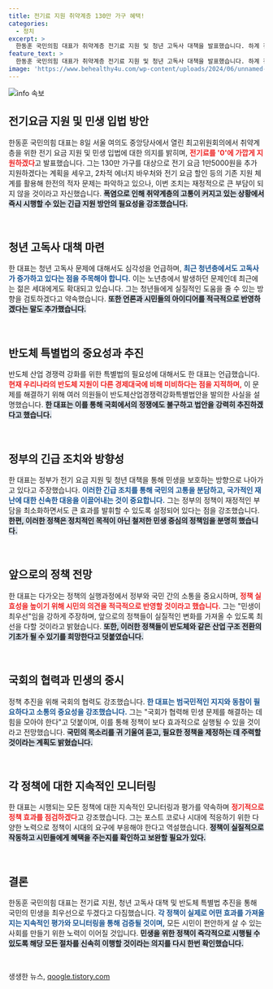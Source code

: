 ```yaml
---
title: 전기료 지원 취약계층 130만 가구 혜택!
categories:
  - 정치
excerpt: >
  한동훈 국민의힘 대표가 취약계층 전기료 지원 및 청년 고독사 대책을 발표했습니다. 하계 전기요금 지원으로 0에 가까운 요금을 목표로 하고, 반도체 특별법도 추진하겠다고 밝혔습니다. 민생 중심의 정책 강화가 기대됩니다.
feature_text: >
  한동훈 국민의힘 대표가 취약계층 전기료 지원 및 청년 고독사 대책을 발표했습니다. 하계 전기요금 지원으로 0에 가까운 요금을 목표로 하고, 반도체 특별법도 추진하겠다고 밝혔습니다. 민생 중심의 정책 강화가 기대됩니다.
image: 'https://www.behealthy4u.com/wp-content/uploads/2024/06/unnamed-file.png'
---
```


<p><img src="https://www.behealthy4u.com/wp-content/uploads/2024/06/unnamed-file.png" alt="info 속보" /></p>

<h2 data-ke-size="size26">전기요금 지원 및 민생 입법 방안</h2>

<p data-ke-size="size16">한동훈 국민의힘 대표는 8일 서울 여의도 중앙당사에서 열린 최고위원회의에서 취약계층을 위한 전기 요금 지원 및 민생 입법에 대한 의지를 밝히며, <b><span style="color: #ee2323;">전기료를 '0'에 가깝게 지원하겠다</span></b>고 발표했습니다. 그는 130만 가구를 대상으로 전기 요금 1만5000원을 추가 지원하겠다는 계획을 세우고, 2차적 에너지 바우처와 전기 요금 할인 등의 기존 지원 체계를 활용해 한전의 적자 문제는 파악하고 있으나, 이번 조치는 재정적으로 큰 부담이 되지 않을 것이라고 자신했습니다. <b><span style="background-color: #21538527;">폭염으로 인해 취약계층의 고통이 커지고 있는 상황에서 즉시 시행할 수 있는 긴급 지원 방안의 필요성을 강조했습니다.</span></b></p>

<p data-ke-size="size16">&nbsp;</p>

<h2 data-ke-size="size26">청년 고독사 대책 마련</h2>

<p data-ke-size="size16">한 대표는 청년 고독사 문제에 대해서도 심각성을 언급하며, <b><span style="color: #1a5490;">최근 청년층에서도 고독사가 증가하고 있다는 점을 주목해야 합니다.</span></b> 이는 노년층에서 발생하던 문제인데 최근에는 젊은 세대에게도 확대되고 있습니다. 그는 청년들에게 실질적인 도움을 줄 수 있는 방향을 검토하겠다고 약속했습니다. <b><span style="background-color: #21538527;">또한 언론과 시민들의 아이디어를 적극적으로 반영하겠다는 말도 추가했습니다.</span></b></p>

<p data-ke-size="size16">&nbsp;</p>

<h2 data-ke-size="size26">반도체 특별법의 중요성과 추진</h2>

<p data-ke-size="size16">반도체 산업 경쟁력 강화를 위한 특별법의 필요성에 대해서도 한 대표는 언급했습니다. <b><span style="color: #ee2323;">현재 우리나라의 반도체 지원이 다른 경제대국에 비해 미비하다는 점을 지적하며,</span></b> 이 문제를 해결하기 위해 여러 의원들이 반도체산업경쟁력강화특별법안을 발의한 사실을 설명했습니다. <b><span style="background-color: #21538527;">한 대표는 이를 통해 국회에서의 정쟁에도 불구하고 법안을 강력히 추진하겠다고 했습니다.</span></b></p>

<p data-ke-size="size16">&nbsp;</p>

<h2 data-ke-size="size26">정부의 긴급 조치와 방향성</h2>

<p data-ke-size="size16">한 대표는 정부가 전기 요금 지원 및 청년 대책을 통해 민생을 보호하는 방향으로 나아가고 있다고 주장했습니다. <b><span style="color: #1a5490;">이러한 긴급 조치를 통해 국민의 고통을 분담하고, 국가적인 재난에 대한 신속한 대응을 이끌어내는 것이 중요합니다.</span></b> 그는 정부의 정책이 재정적인 부담을 최소화하면서도 큰 효과를 발휘할 수 있도록 설정되어 있다는 점을 강조했습니다. <b><span style="background-color: #21538527;">한편, 이러한 정책은 정치적인 목적이 아닌 철저한 민생 중심의 정책임을 분명히 했습니다.</span></b></p>

<p data-ke-size="size16">&nbsp;</p>

<h2 data-ke-size="size26">앞으로의 정책 전망</h2>

<p data-ke-size="size16">한 대표는 다가오는 정책의 실행과정에서 정부와 국민 간의 소통을 중요시하며, <b><span style="color: #ee2323;">정책 실효성을 높이기 위해 시민의 의견을 적극적으로 반영할 것이라고 했습니다.</span></b> 그는 "민생이 최우선"임을 강하게 주장하며, 앞으로의 정책들이 실질적인 변화를 가져올 수 있도록 최선을 다할 것이라고 밝혔습니다. <b><span style="background-color: #21538527;">또한, 이러한 정책들이 반도체와 같은 산업 구조 전환의 기초가 될 수 있기를 희망한다고 덧붙였습니다.</span></b></p>

<p data-ke-size="size16">&nbsp;</p>

<h2 data-ke-size="size26">국회의 협력과 민생의 중시</h2>

<p data-ke-size="size16">정책 추진을 위해 국회의 협력도 강조했습니다. <b><span style="color: #1a5490;">한 대표는 범국민적인 지지와 동참이 필요하다고 소통의 중요성을 강조했습니다.</span></b> 그는 "국회가 협력해 민생 문제를 해결하는 데 힘을 모아야 한다"고 덧붙이며, 이를 통해 정책이 보다 효과적으로 실행될 수 있을 것이라고 전망했습니다. <b><span style="background-color: #21538527;">국민의 목소리를 귀 기울여 듣고, 필요한 정책을 제정하는 데 주력할 것이라는 계획도 밝혔습니다.</span></b></p>

<p data-ke-size="size16">&nbsp;</p>

<h2 data-ke-size="size26">각 정책에 대한 지속적인 모니터링</h2>

<p data-ke-size="size16">한 대표는 시행되는 모든 정책에 대한 지속적인 모니터링과 평가를 약속하며 <b><span style="color: #ee2323;">정기적으로 정책 효과를 점검하겠다</span></b>고 강조했습니다. 그는 포스트 코로나 시대에 적응하기 위한 다양한 노력으로 정책이 시대의 요구에 부응해야 한다고 역설했습니다. <b><span style="background-color: #21538527;">정책이 실질적으로 작동하고 시민들에게 혜택을 주는지를 확인하고 보완할 필요가 있다.</span></b></p>

<p data-ke-size="size16">&nbsp;</p>

<h2 data-ke-size="size26">결론</h2>

<p data-ke-size="size16">한동훈 국민의힘 대표는 전기료 지원, 청년 고독사 대책 및 반도체 특별법 추진을 통해 국민의 민생을 최우선으로 두겠다고 다짐했습니다. <b><span style="color: #1a5490;">각 정책이 실제로 어떤 효과를 가져올지는 지속적인 평가와 모니터링을 통해 검증될 것이며,</span></b> 모든 시민이 편안하게 살 수 있는 사회를 만들기 위한 노력이 이어질 것입니다. <b><span style="background-color: #21538527;">민생을 위한 정책이 즉각적으로 시행될 수 있도록 해당 모든 절차를 신속히 이행할 것이라는 의지를 다시 한번 확인했습니다.</span></b></p>

<p data-ke-size="size16">&nbsp;</p>
생생한 뉴스, <a href="https://qoogle.tistory.com" rel="dofollow">qoogle.tistory.com</a>


